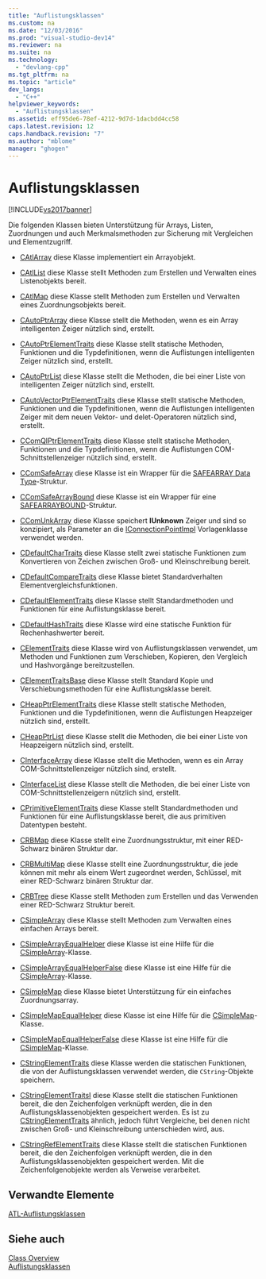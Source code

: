 ```yaml
---
title: "Auflistungsklassen"
ms.custom: na
ms.date: "12/03/2016"
ms.prod: "visual-studio-dev14"
ms.reviewer: na
ms.suite: na
ms.technology: 
  - "devlang-cpp"
ms.tgt_pltfrm: na
ms.topic: "article"
dev_langs: 
  - "C++"
helpviewer_keywords: 
  - "Auflistungsklassen"
ms.assetid: eff95de6-78ef-4212-9d7d-1dacbdd4cc58
caps.latest.revision: 12
caps.handback.revision: "7"
ms.author: "mblome"
manager: "ghogen"
---
```

# Auflistungsklassen
[!INCLUDE[vs2017banner](../assembler/inline/includes/vs2017banner.md)]

Die folgenden Klassen bieten Unterstützung für Arrays, Listen, Zuordnungen und auch Merkmalsmethoden zur Sicherung mit Vergleichen und Elementzugriff.  
  
-   [CAtlArray](../atl/reference/catlarray-class.md) diese Klasse implementiert ein Arrayobjekt.  
  
-   [CAtlList](../atl/reference/catllist-class.md) diese Klasse stellt Methoden zum Erstellen und Verwalten eines Listenobjekts bereit.  
  
-   [CAtlMap](../atl/reference/catlmap-class.md) diese Klasse stellt Methoden zum Erstellen und Verwalten eines Zuordnungsobjekts bereit.  
  
-   [CAutoPtrArray](../atl/reference/cautoptrarray-class.md) diese Klasse stellt die Methoden, wenn es ein Array intelligenten Zeiger nützlich sind, erstellt.  
  
-   [CAutoPtrElementTraits](../atl/reference/cautoptrelementtraits-class.md) diese Klasse stellt statische Methoden, Funktionen und die Typdefinitionen, wenn die Auflistungen intelligenten Zeiger nützlich sind, erstellt.  
  
-   [CAutoPtrList](../atl/reference/cautoptrlist-class.md) diese Klasse stellt die Methoden, die bei einer Liste von intelligenten Zeiger nützlich sind, erstellt.  
  
-   [CAutoVectorPtrElementTraits](../atl/reference/cautovectorptrelementtraits-class.md) diese Klasse stellt statische Methoden, Funktionen und die Typdefinitionen, wenn die Auflistungen intelligenten Zeiger mit dem neuen Vektor\- und delet\-Operatoren nützlich sind, erstellt.  
  
-   [CComQIPtrElementTraits](../atl/reference/ccomqiptrelementtraits-class.md) diese Klasse stellt statische Methoden, Funktionen und die Typdefinitionen, wenn die Auflistungen COM\-Schnittstellenzeiger nützlich sind, erstellt.  
  
-   [CComSafeArray](../atl/reference/ccomsafearray-class.md) diese Klasse ist ein Wrapper für die [SAFEARRAY Data Type](assetId:///9ec8025b-4763-4526-ab45-390c5d8b3b1e)\-Struktur.  
  
-   [CComSafeArrayBound](../atl/reference/ccomsafearraybound-class.md) diese Klasse ist ein Wrapper für eine [SAFEARRAYBOUND](assetId:///303a9bdb-71d6-4f14-8747-84cf84936c6d)\-Struktur.  
  
-   [CComUnkArray](../atl/reference/ccomunkarray-class.md) diese Klasse speichert **IUnknown** Zeiger und sind so konzipiert, als Parameter an die [IConnectionPointImpl](../atl/reference/iconnectionpointimpl-class.md) Vorlagenklasse verwendet werden.  
  
-   [CDefaultCharTraits](../atl/reference/cdefaultchartraits-class.md) diese Klasse stellt zwei statische Funktionen zum Konvertieren von Zeichen zwischen Groß\- und Kleinschreibung bereit.  
  
-   [CDefaultCompareTraits](../atl/reference/cdefaultcomparetraits-class.md) diese Klasse bietet Standardverhalten Elementvergleichsfunktionen.  
  
-   [CDefaultElementTraits](../atl/reference/cdefaultelementtraits-class.md) diese Klasse stellt Standardmethoden und Funktionen für eine Auflistungsklasse bereit.  
  
-   [CDefaultHashTraits](../atl/reference/cdefaulthashtraits-class.md) diese Klasse wird eine statische Funktion für Rechenhashwerter bereit.  
  
-   [CElementTraits](../atl/reference/celementtraits-class.md) diese Klasse wird von Auflistungsklassen verwendet, um Methoden und Funktionen zum Verschieben, Kopieren, den Vergleich und Hashvorgänge bereitzustellen.  
  
-   [CElementTraitsBase](../atl/reference/celementtraitsbase-class.md) diese Klasse stellt Standard Kopie und Verschiebungsmethoden für eine Auflistungsklasse bereit.  
  
-   [CHeapPtrElementTraits](../atl/reference/cheapptrelementtraits-class.md) diese Klasse stellt statische Methoden, Funktionen und die Typdefinitionen, wenn die Auflistungen Heapzeiger nützlich sind, erstellt.  
  
-   [CHeapPtrList](../atl/reference/cheapptrlist-class.md) diese Klasse stellt die Methoden, die bei einer Liste von Heapzeigern nützlich sind, erstellt.  
  
-   [CInterfaceArray](../atl/reference/cinterfacearray-class.md) diese Klasse stellt die Methoden, wenn es ein Array COM\-Schnittstellenzeiger nützlich sind, erstellt.  
  
-   [CInterfaceList](../atl/reference/cinterfacelist-class.md) diese Klasse stellt die Methoden, die bei einer Liste von COM\-Schnittstellenzeigern nützlich sind, erstellt.  
  
-   [CPrimitiveElementTraits](../atl/reference/cprimitiveelementtraits-class.md) diese Klasse stellt Standardmethoden und Funktionen für eine Auflistungsklasse bereit, die aus primitiven Datentypen besteht.  
  
-   [CRBMap](../atl/reference/crbmap-class.md) diese Klasse stellt eine Zuordnungsstruktur, mit einer RED\-Schwarz binären Struktur dar.  
  
-   [CRBMultiMap](../atl/reference/crbmultimap-class.md) diese Klasse stellt eine Zuordnungsstruktur, die jede können mit mehr als einem Wert zugeordnet werden, Schlüssel, mit einer RED\-Schwarz binären Struktur dar.  
  
-   [CRBTree](../atl/reference/crbtree-class.md) diese Klasse stellt Methoden zum Erstellen und das Verwenden einer RED\-Schwarz Struktur bereit.  
  
-   [CSimpleArray](../atl/reference/csimplearray-class.md) diese Klasse stellt Methoden zum Verwalten eines einfachen Arrays bereit.  
  
-   [CSimpleArrayEqualHelper](../atl/reference/csimplearrayequalhelper-class.md) diese Klasse ist eine Hilfe für die [CSimpleArray](../atl/reference/csimplearray-class.md)\-Klasse.  
  
-   [CSimpleArrayEqualHelperFalse](../atl/reference/csimplearrayequalhelperfalse-class.md) diese Klasse ist eine Hilfe für die [CSimpleArray](../atl/reference/csimplearray-class.md)\-Klasse.  
  
-   [CSimpleMap](../atl/reference/csimplemap-class.md) diese Klasse bietet Unterstützung für ein einfaches Zuordnungsarray.  
  
-   [CSimpleMapEqualHelper](../atl/reference/csimplemapequalhelper-class.md) diese Klasse ist eine Hilfe für die [CSimpleMap](../atl/reference/csimplemap-class.md)\-Klasse.  
  
-   [CSimpleMapEqualHelperFalse](../atl/reference/csimplemapequalhelperfalse-class.md) diese Klasse ist eine Hilfe für die [CSimpleMap](../atl/reference/csimplemap-class.md)\-Klasse.  
  
-   [CStringElementTraits](../atl/reference/cstringelementtraits-class.md) diese Klasse werden die statischen Funktionen, die von der Auflistungsklassen verwendet werden, die `CString`\-Objekte speichern.  
  
-   [CStringElementTraitsI](../atl/reference/cstringelementtraitsi-class.md) diese Klasse stellt die statischen Funktionen bereit, die den Zeichenfolgen verknüpft werden, die in den Auflistungsklassenobjekten gespeichert werden.  Es ist zu [CStringElementTraits](../atl/reference/cstringelementtraits-class.md) ähnlich, jedoch führt Vergleiche, bei denen nicht zwischen Groß\- und Kleinschreibung unterschieden wird, aus.  
  
-   [CStringRefElementTraits](../atl/reference/cstringrefelementtraits-class.md) diese Klasse stellt die statischen Funktionen bereit, die den Zeichenfolgen verknüpft werden, die in den Auflistungsklassenobjekten gespeichert werden.  Mit die Zeichenfolgenobjekte werden als Verweise verarbeitet.  
  
## Verwandte Elemente  
 [ATL\-Auflistungsklassen](../atl/atl-collection-classes.md)  
  
## Siehe auch  
 [Class Overview](../atl/atl-class-overview.md)   
 [Auflistungsklassen](../atl/atl-collection-classes.md)